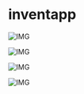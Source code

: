 # inventapp

![IMG](https://i.hizliresim.com/aTXY56.png)

![IMG](https://i.hizliresim.com/bneKhL.png)

![IMG](https://i.hizliresim.com/GOpPDK.png)

![IMG](https://i.hizliresim.com/ptrn3p.png)
